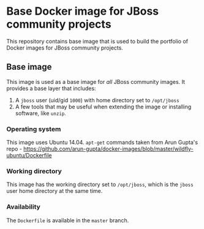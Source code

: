 # Base Docker image for JBoss community projects

This repository contains base image that is used to build the portfolio of Docker images for JBoss community projects. 

## Base image

This image is used as a base image for *all* JBoss community images. It provides a base layer that includes:

1. A `jboss` user (uid/gid `1000`) with home directory set to `/opt/jboss`
2. A few tools that may be useful when extending the image or installing software, like `unzip`.

### Operating system

This image uses Ubuntu 14.04. `apt-get` commands taken from Arun Gupta's repo - https://github.com/arun-gupta/docker-images/blob/master/wildfly-ubuntu/Dockerfile

### Working directory

This image has the working directory set to `/opt/jboss`, which is the `jboss` user home directory at the same time.

### Availability

The `Dockerfile` is available in the `master` branch.
